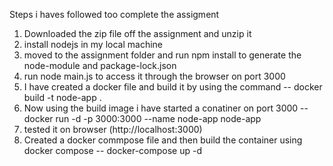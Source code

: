 Steps i haves followed too complete the assigment
1. Downloaded the zip file off the assignment and unzip it
2. install nodejs in my local machine
3. moved to the assignment folder and run npm install to generate the node-module and package-lock.json
4. run node main.js to access it through the browser on port 3000
5. I have created a docker file and build it by using the command
   -- docker build -t node-app .
6. Now using the build image i have started a conatiner on port 3000
   -- docker run -d -p 3000:3000 --name node-app node-app
7. tested it on browser (http://localhost:3000)
8.  Created a docker commpose file and then build the container using docker compose
   -- docker-compose up -d  
